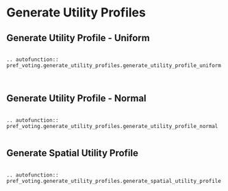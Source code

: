 Generate Utility Profiles
=======================================

## Generate Utility Profile - Uniform

```{eval-rst}

.. autofunction:: pref_voting.generate_utility_profiles.generate_utility_profile_uniform



```

## Generate Utility Profile - Normal

```{eval-rst}

.. autofunction:: pref_voting.generate_utility_profiles.generate_utility_profile_normal


```

## Generate Spatial Utility Profile

```{eval-rst}

.. autofunction:: pref_voting.generate_utility_profiles.generate_spatial_utility_profile

```

